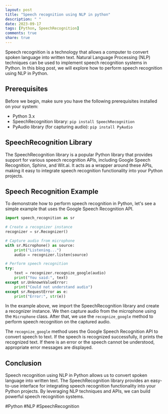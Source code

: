 ```yaml
---
layout: post
title: "Speech recognition using NLP in python"
description: " "
date: 2023-09-17
tags: [Python, SpeechRecognition]
comments: true
share: true
---
```


Speech recognition is a technology that allows a computer to convert spoken language into written text. Natural Language Processing (NLP) techniques can be used to implement speech recognition systems in Python. In this blog post, we will explore how to perform speech recognition using NLP in Python.

## Prerequisites

Before we begin, make sure you have the following prerequisites installed on your system:
- Python 3.x
- SpeechRecognition library: `pip install SpeechRecognition`
- PyAudio library (for capturing audio): `pip install PyAudio`

## SpeechRecognition Library

The SpeechRecognition library is a popular Python library that provides support for various speech recognition APIs, including Google Speech Recognition, Sphinx, and Wit.ai. It acts as a wrapper around these APIs, making it easy to integrate speech recognition functionality into your Python projects.

## Speech Recognition Example

To demonstrate how to perform speech recognition in Python, let's see a simple example that uses the Google Speech Recognition API.

```python
import speech_recognition as sr

# Create a recognizer instance
recognizer = sr.Recognizer()

# Capture audio from microphone
with sr.Microphone() as source:
    print("Listening...")
    audio = recognizer.listen(source)

# Perform speech recognition
try:
    text = recognizer.recognize_google(audio)
    print("You said:", text)
except sr.UnknownValueError:
    print("Could not understand audio")
except sr.RequestError as e:
    print("Error:", str(e))
```

In the example above, we import the SpeechRecognition library and create a recognizer instance. We then capture audio from the microphone using the `Microphone` class. After that, we use the `recognize_google` method to perform speech recognition on the captured audio.

The `recognize_google` method uses the Google Speech Recognition API to convert speech to text. If the speech is recognized successfully, it prints the recognized text. If there is an error or the speech cannot be understood, appropriate error messages are displayed.

## Conclusion

Speech recognition using NLP in Python allows us to convert spoken language into written text. The SpeechRecognition library provides an easy-to-use interface for integrating speech recognition functionality into your Python projects. By leveraging NLP techniques and APIs, we can build powerful speech recognition systems.

#Python #NLP #SpeechRecognition